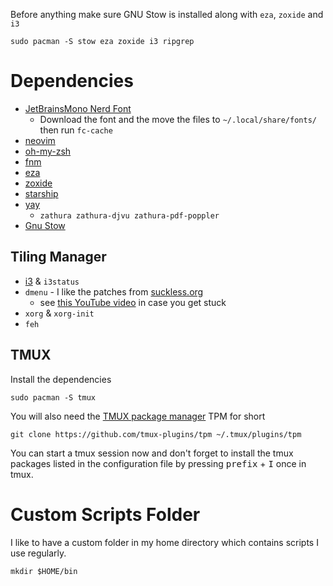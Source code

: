 Before anything make sure GNU Stow is installed along with `eza`, `zoxide` and `i3`
```shell
sudo pacman -S stow eza zoxide i3 ripgrep
```

# Dependencies

- [JetBrainsMono Nerd Font](https://www.nerdfonts.com/font-downloads)
  - Download the font and the move the files to `~/.local/share/fonts/` then run `fc-cache`
- [neovim](https://github.com/neovim/neovim/blob/master/BUILD.md#build-prerequisites)
- [oh-my-zsh](https://github.com/ohmyzsh/ohmyzsh)
- [fnm](https://github.com/Schniz/fnm)
- [eza](https://github.com/eza-community/eza?tab=readme-ov-file)
- [zoxide](https://github.com/ajeetdsouza/zoxide)
- [starship](https://starship.rs/guide/#%F0%9F%9A%80-installation)
- [yay](https://github.com/Jguer/yay)
  - `zathura zathura-djvu zathura-pdf-poppler`
- [Gnu Stow](https://www.gnu.org/software/stow/)

## Tiling Manager
- [i3](https://i3wm.org/downloads/) & `i3status`
- `dmenu` - I like the patches from [suckless.org](https://tools.suckless.org/dmenu/)
  - see [this YouTube video](https://youtu.be/bBJ0qxqzlxk) in case you get stuck
- `xorg` & `xorg-init`
- `feh`

## TMUX

Install the dependencies

```shell
sudo pacman -S tmux
```

You will also need the [TMUX package manager](https://github.com/tmux-plugins/tpm) TPM for short

```shell
git clone https://github.com/tmux-plugins/tpm ~/.tmux/plugins/tpm
```

You can start a tmux session now and don't forget to install the tmux packages listed in the configuration file by
pressing <kbd>prefix</kbd> + <kbd>I</kbd> once in tmux.

# Custom Scripts Folder

I like to have a custom folder in my home directory which contains scripts I use regularly.

```shell
mkdir $HOME/bin
```

